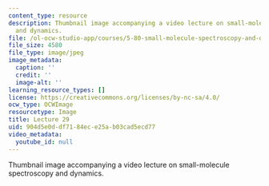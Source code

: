 ```yaml
---
content_type: resource
description: Thumbnail image accompanying a video lecture on small-molecule spectroscopy
  and dynamics.
file: /ol-ocw-studio-app/courses/5-80-small-molecule-spectroscopy-and-dynamics-fall-2008/904d5e0ddf7184ece25ab03cad5ecd77_mit5_80f08lec29_th.jpg
file_size: 4580
file_type: image/jpeg
image_metadata:
  caption: ''
  credit: ''
  image-alt: ''
learning_resource_types: []
license: https://creativecommons.org/licenses/by-nc-sa/4.0/
ocw_type: OCWImage
resourcetype: Image
title: Lecture 29
uid: 904d5e0d-df71-84ec-e25a-b03cad5ecd77
video_metadata:
  youtube_id: null
---
```

Thumbnail image accompanying a video lecture on small-molecule spectroscopy and dynamics.